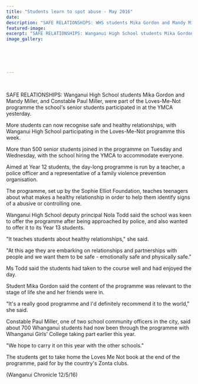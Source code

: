 ```yaml
---
title: "Students learn to spot abuse - May 2016"
date: 
description: "SAFE RELATIONSHIPS: WHS students Mika Gordon and Mandy Miller, and Constable Paul Miller, were part of the Loves-Me-Not programme the school's senior students participated in at the YMCA yesterday..."
featured-image: 
excerpt: "SAFE RELATIONSHIPS: Wanganui High School students Mika Gordon and Mandy Miller, and Constable Paul Miller, were part of the Loves-Me-Not programme the school's senior students participated in at the YMCA yesterday."
image_gallery:
	
	
	
	
	
---
```


<p>&nbsp;</p>
<p><span>SAFE RELATIONSHIPS: Wanganui High School students Mika Gordon and Mandy Miller, and Constable Paul Miller, were part of the Loves-Me-Not programme the school's senior students participated in at the YMCA yesterday.</span></p>
<p>More students can now recognise safe and healthy relationships, with Wanganui High School participating in the Loves-Me-Not programme this week.</p>
<p>More than 500 senior students joined in the programme on Tuesday and Wednesday, with the school hiring the YMCA to accommodate everyone.</p>
<p>Aimed at Year 12 students, the day-long programme is run by a teacher, a police officer and a representative of a family violence prevention organisation.</p>
<p>The programme, set up by the Sophie Elliot Foundation, teaches teenagers about what makes a healthy relationship in order to help them identify signs of a abusive or controlling one.</p>
<p>Wanganui High School deputy principal Nola Todd said the school was keen to offer the programme after being approached by police, and also wanted to offer it to its Year 13 students.</p>
<p>"It teaches students about healthy relationships," she said.</p>
<p>"At this age they are embarking on relationships and partnerships with people and we want them to be safe - emotionally safe and physically safe."</p>
<p>Ms Todd said the students had taken to the course well and had enjoyed the day.</p>
<p>Student Mika Gordon said the content of the programme was relevant to the stage of life she and her friends were in.</p>
<p>"It's a really good programme and I'd definitely recommend it to the world," she said.</p>
<p>Constable Paul Miller, one of two school community officers in the city, said about 700 Whanganui students had now been through the programme with Whanganui Girls' College taking part earlier this year.</p>
<p>"We hope to carry it on this year with the other schools."</p>
<p>The students get to take home the Loves Me Not book at the end of the programme, paid for by the country's Zonta clubs.</p>
<p>(Wanganui Chronicle 12/5/16)</p>
<p>&nbsp;</p>

